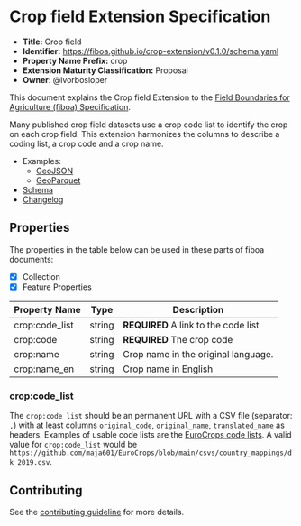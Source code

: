 # Crop field Extension Specification

- **Title:** Crop field
- **Identifier:** <https://fiboa.github.io/crop-extension/v0.1.0/schema.yaml>
- **Property Name Prefix:** crop
- **Extension Maturity Classification:** Proposal
- **Owner**: @ivorbosloper

This document explains the Crop field Extension to the
[Field Boundaries for Agriculture (fiboa) Specification](https://github.com/fiboa/specification).

Many published crop field datasets use a crop code list to identify the crop on each crop field. This extension
harmonizes the columns to describe a coding list, a crop code and a crop name.

- Examples:
  - [GeoJSON](examples/geojson/)
  - [GeoParquet](examples/geoparquet/)
- [Schema](schema/schema.yaml)
- [Changelog](./CHANGELOG.md)

## Properties

The properties in the table below can be used in these parts of fiboa documents:

- [x] Collection
- [x] Feature Properties

| Property Name  | Type   | Description                          |
| -------------- | ------ | ------------------------------------ |
| crop:code_list | string | **REQUIRED** A link to the code list |
| crop:code      | string | **REQUIRED** The crop code           |
| crop:name      | string | Crop name in the original language.  |
| crop:name_en   | string | Crop name in English                 |

### crop:code_list

The `crop:code_list` should be an permanent URL with a CSV file (separator: `,`) with at least columns `original_code`, `original_name`, `translated_name` as headers.
Examples of usable code lists are the [EuroCrops code lists](https://github.com/maja601/EuroCrops/blob/main/csvs/country_mappings/).
A valid value for `crop:code_list` would be `https://github.com/maja601/EuroCrops/blob/main/csvs/country_mappings/dk_2019.csv`.

## Contributing

See the [contributing guideline](CONTRIBUTING.md) for more details.
